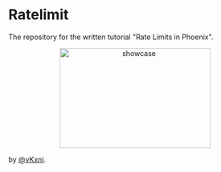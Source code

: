 # Ratelimit

The repository for the written tutorial "Rate Limits in Phoenix".


<p align="center">
<img src="https://media.discordapp.net/attachments/893792219390156850/1022528110975000717/unknown.png"  alt="showcase" width="300" height="200"/></a>
<p>


by [@vKxni](https://github.com/vKxni).